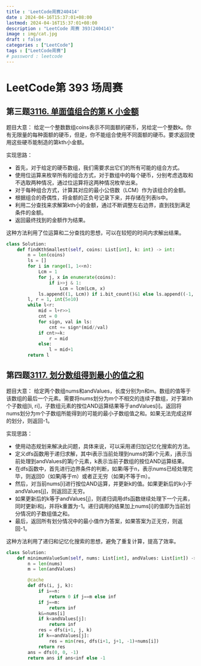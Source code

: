 ```yaml
---
title : 'LeetCode周赛240414'
date : 2024-04-16T15:37:01+08:00
lastmod: 2024-04-16T15:37:01+08:00
description : "LeetCode 周赛 393(240414)" 
image : img/cat.jpg
draft : false    
categories : ["LeetCode"]
tags : ["LeetCode周赛"]
# password : leetcode
---
```


# LeetCode第 393 场周赛

## 第三题[3116. 单面值组合的第 K 小金额](https://leetcode.cn/problems/kth-smallest-amount-with-single-denomination-combination/)

题目大意：
给定一个整数数组coins表示不同面额的硬币，另给定一个整数k。你有无限量的每种面额的硬币，但是，你不能组合使用不同面额的硬币。要求返回使用这些硬币能制造的第kth小金额。

实现思路：
- 首先，对于给定的硬币数组，我们需要求出它们的所有可能的组合方式。
- 使用位运算来枚举所有的组合方式，对于数组中的每个硬币，分别考虑选取和不选取两种情况，通过位运算将这两种情况枚举出来。
- 对于每种组合方式，计算其对应的最小公倍数（LCM）作为该组合的金额。
- 根据组合的奇偶性，将金额的正负号记录下来，并存储在列表ls中。
- 利用二分查找来求解第kth小的金额，通过不断调整左右边界，直到找到满足条件的金额。
- 返回最终找到的金额作为结果。

这种方法利用了位运算和二分查找的思想，可以在较短的时间内求解出结果。

```py
class Solution:
    def findKthSmallest(self, coins: List[int], k: int) -> int:
        n = len(coins)
        ls = []
        for i in range(1, 1<<n):
            Lcm = 1
            for j, x in enumerate(coins):
                if i>>j & 1:
                    Lcm = lcm(Lcm, x)
            ls.append((1, Lcm)) if i.bit_count()&1 else ls.append((-1, Lcm))
        l, r = 1, int(5e10)
        while l<r:
            mid = l+r>>1
            cnt = 0
            for sign, val in ls:
                cnt += sign*(mid//val)
            if cnt>=k:
                r = mid
            else:
                l = mid+1
        return l
```



## 第四题[3117. 划分数组得到最小的值之和](https://leetcode.cn/problems/minimum-sum-of-values-by-dividing-array/)

题目大意：
给定两个数组nums和andValues，长度分别为n和m。数组的值等于该数组的最后一个元素。需要将nums划分为m个不相交的连续子数组，对于第ith个子数组[li, ri]，子数组元素的按位AND运算结果等于andValues[i]。返回将nums划分为m个子数组所能得到的可能的最小子数组值之和。如果无法完成这样的划分，则返回-1。

实现思路：
- 使用动态规划来解决此问题，具体来说，可以采用递归加记忆化搜索的方法。
- 定义dfs函数用于递归求解，其中i表示当前处理到nums的第i个元素，j表示当前处理到andValues的第j个元素，k表示当前子数组的按位AND运算结果。
- 在dfs函数中，首先进行边界条件的判断，如果i等于n，表示nums已经处理完毕，则返回0（如果j等于m）或者正无穷（如果j不等于m）。
- 然后，对当前nums[i]进行按位AND运算，并更新k的值。如果更新后的k小于andValues[j]，则返回正无穷。
- 如果更新后的k等于andValues[j]，则递归调用dfs函数继续处理下一个元素，同时更新i和j，并将k重置为-1。递归调用的结果加上nums[i]的值即为当前划分情况的子数组值之和。
- 最后，返回所有划分情况中的最小值作为答案，如果答案为正无穷，则返回-1。

这种方法利用了递归和记忆化搜索的思想，避免了重复计算，提高了效率。

```py
class Solution:
    def minimumValueSum(self, nums: List[int], andValues: List[int]) -> int:
        n = len(nums)
        m = len(andValues)

        @cache
        def dfs(i, j, k):
            if i==n:
                return 0 if j==m else inf
            if j==m:
                return inf
            k&=nums[i]
            if k<andValues[j]:
                return inf
            res = dfs(i+1, j, k)
            if k==andValues[j]:
                res = min(res, dfs(i+1, j+1, -1)+nums[i])
            return res
        ans = dfs(0, 0, -1)
        return ans if ans<inf else -1
```

